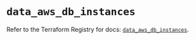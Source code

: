 # `data_aws_db_instances`

Refer to the Terraform Registry for docs: [`data_aws_db_instances`](https://registry.terraform.io/providers/hashicorp/aws/4.54.0/docs/data-sources/db_instances).
